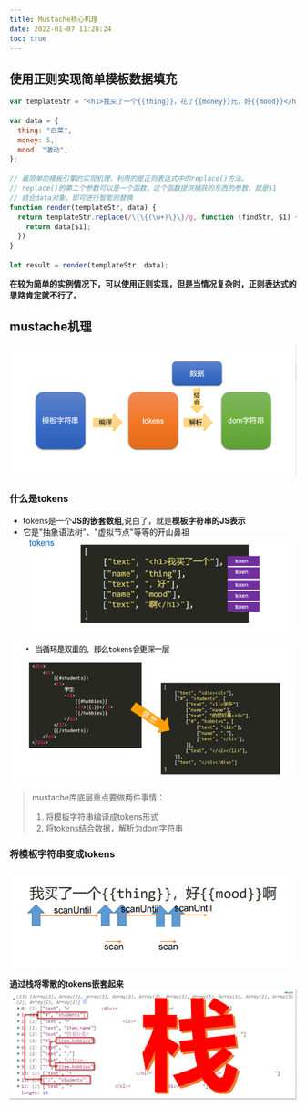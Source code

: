 ```yaml
---
title: Mustache核心机理
date: 2022-01-07 11:28:24
toc: true
---
```


## 使用正则实现简单模板数据填充

```js
var templateStr = "<h1>我买了一个{{thing}}，花了{{money}}元，好{{mood}}</h1>";

var data = {
  thing: "白菜",
  money: 5,
  mood: "激动",
};

// 最简单的模板引擎的实现机理，利用的是正则表达式中的replace()方法。
// replace()的第二个参数可以是一个函数，这个函数提供捕获的东西的参数，就是$1
// 结合data对象，即可进行智能的替换
function render(templateStr, data) {
  return templateStr.replace(/\{\{(\w+)\}\}/g, function (findStr, $1) {
    return data[$1];
  })
}

let result = render(templateStr, data);
```

**在较为简单的实例情况下，可以使用正则实现，但是当情况复杂时，正则表达式的思路肯定就不行了。**

## mustache机理
![1](/assets/vueImg/vueSource/mustache2.png "核心机理")

### 什么是tokens
- tokens是一个**JS的嵌套数组**,说白了，就是**模板字符串的JS表示**
- 它是"抽象语法树"、"虚拟节点"等等的开山鼻祖
![3](/assets/vueImg/vueSource/mustache3.png "tokens")

![4](/assets/vueImg/vueSource/mustache4.png "tokens")

>mustache库底层重点要做两件事情：
>1. 将模板字符串编译成tokens形式
>2. 将tokens结合数据，解析为dom字符串

### 将模板字符串变成tokens
![5](/assets/vueImg/vueSource/mustache5.png "tokens")

**通过栈将零散的tokens嵌套起来**
![6](/assets/vueImg/vueSource/mustache6.png "tokens")

